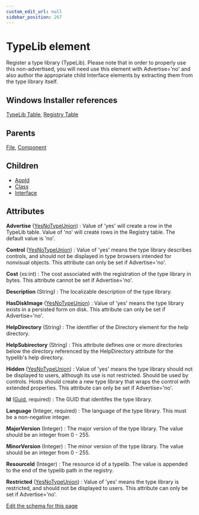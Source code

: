 ```yaml
---
custom_edit_url: null
sidebar_position: 267
---
```

# TypeLib element
Register a type library (TypeLib). Please note that in order to properly use this non-advertised, you will need use this element with Advertise='no' and also author the appropriate child Interface elements by extracting them from the type library itself.

## Windows Installer references
[TypeLib Table](https://docs.microsoft.com/en-us/windows/win32/msi/typelib-table), [Registry Table](https://docs.microsoft.com/en-us/windows/win32/msi/registry-table)

## Parents
[File](file.md), [Component](component.md)

## Children
* [AppId](appid.md) 
* [Class](class.md) 
* [Interface](interface.md) 

## Attributes
**Advertise** ([YesNoTypeUnion](yesnotype.md 'Values of this type will either be "yes"/"true" or "no"/"false".'))
  : Value of 'yes' will create a row in the TypeLib table. Value of 'no' will create rows in the Registry table. The default value is 'no'.

**Control** ([YesNoTypeUnion](yesnotype.md 'Values of this type will either be "yes"/"true" or "no"/"false".'))
  : Value of 'yes' means the type library describes controls, and should not be displayed in type browsers intended for nonvisual objects. This attribute can only be set if Advertise='no'.

**Cost** (xs:int)
  : The cost associated with the registration of the type library in bytes. This attribute cannot be set if Advertise='no'.

**Description** (String)
  : The localizable description of the type library.

**HasDiskImage** ([YesNoTypeUnion](yesnotype.md 'Values of this type will either be "yes"/"true" or "no"/"false".'))
  : Value of 'yes' means the type library exists in a persisted form on disk. This attribute can only be set if Advertise='no'.

**HelpDirectory** (String)
  : The identifier of the Directory element for the help directory.

**HelpSubirectory** (String)
  : This attribute defines one or more directories below the directory referenced by the HelpDirectory attribute for the typelib's help directory.

**Hidden** ([YesNoTypeUnion](yesnotype.md 'Values of this type will either be "yes"/"true" or "no"/"false".'))
  : Value of 'yes' means the type library should not be displayed to users, although its use is not restricted. Should be used by controls. Hosts should create a new type library that wraps the control with extended properties. This attribute can only be set if Advertise='no'.

**Id** ([Guid](guid.md 'Values of this type will look like: "01234567-89AB-CDEF-0123-456789ABCDEF" or "{01234567-89AB-CDEF-0123-456789ABCDEF}". Also allows "PUT-GUID-HERE" for use in examples.'), required)
  : The GUID that identifes the type library.

**Language** (Integer, required)
  : The language of the type library. This must be a non-negative integer.

**MajorVersion** (Integer)
  : The major version of the type library. The value should be an integer from 0 - 255.

**MinorVersion** (Integer)
  : The minor version of the type library. The value should be an integer from 0 - 255.

**ResourceId** (Integer)
  : The resource id of a typelib. The value is appended to the end of the typelib path in the registry.

**Restricted** ([YesNoTypeUnion](yesnotype.md 'Values of this type will either be "yes"/"true" or "no"/"false".'))
  : Value of 'yes' means the type library is restricted, and should not be displayed to users. This attribute can only be set if Advertise='no'.


[Edit the schema for this page](https://github.com/wixtoolset/web/blob/master/src/xsd4/wix.xsd)